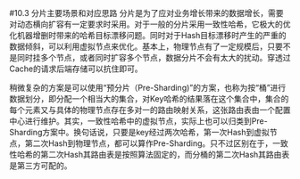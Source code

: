 #10.3	分片主要场景和对应思路
分片是为了应对业务增长带来的数据增长，需要对动态横向扩容有一定要求时采用。对于一般的分片采用一致性哈希，它极大的优化机器增删时带来的哈希目标漂移问题。同时对于Hash目标漂移时产生的严重的数据倾斜，可以利用虚拟节点来优化。基本上，物理节点有了一定规模后，只要不是同时挂多个节点，或者同时扩容多个节点，数据分片不会有太大的扰动。穿透过Cache的请求后端存储可以抗住即可。

稍微复杂的方案是可以使用“预分片（Pre-Sharding)”的方案，也称为按“桶”进行数据划分，即分配一个相当大的集合，对Key哈希的结果落在这个集合中，集合的每个元素又与具体的物理节点存在多对一的路由映射关系，这张路由表由一个配置中心进行维护。其实，一致性哈希中的虚拟节点，实际上也可以归类到Pre-Sharding方案中。换句话说，只要是key经过两次哈希，第一次Hash到虚拟节点，第二次Hash到物理节点，都可以算作Pre-Sharding。只不过区别在于，一致性哈希的第二次Hash其路由表是按照算法固定的，而分桶的第二次Hash其路由表是第三方可配的。
